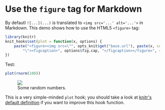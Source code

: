 # Use the `figure` tag for Markdown

By defautl `![...](...)` is translated to `<img src='...' alt='...'>` in Markdown. This demo shows how to use the HTML5 `<figure>` tag:


```r
library(knitr)
knit_hooks$set(plot = function(x, options) {
    paste("<figure><img src=\"", opts_knit$get("base.url"), paste(x, collapse = "."), 
        "\"><figcaption>", options$fig.cap, "</figcaption></figure>", sep = "")
})
```

Test:


```r
plot(rnorm(100))
```

<figure><img src="http://animation.r-forge.r-project.org/knitr-ex/figure/063-html5-figure-test-plot.png"><figcaption>Some random numbers.</figcaption></figure>

This is a very simple-minded `plot` hook; you should take a look at [knitr's default definition](https://github.com/yihui/knitr/blob/master/R/hooks-md.R) if you want to improve this hook function.
